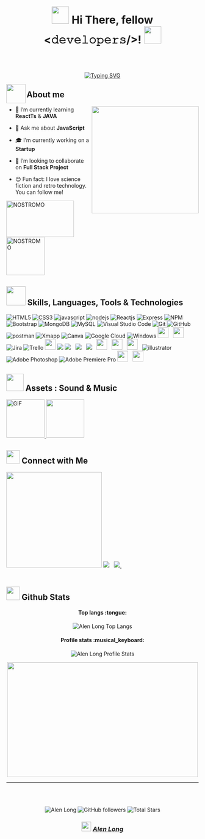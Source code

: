 <h1 align="center"><img src="https://media.giphy.com/media/TEnXkcsHrP4YedChhA/giphy.gif" width="45"> Hi There, fellow <𝚍𝚎𝚟𝚎𝚕𝚘𝚙𝚎𝚛𝚜/>! <img src="https://media.giphy.com/media/TEnXkcsHrP4YedChhA/giphy.gif" width="45"></h1>
<br>
<br>
<p align="center">
<a href="https://git.io/typing-svg"><img src="https://readme-typing-svg.demolab.com?font=Fira+Code&duration=3000&pause=1000&color=38F73C9F&center=true&vCenter=true&width=435&lines=My+name+is+Alen+Long;++Welcome+to+my+Github+profile!+;I'm+a+Full+Stack+Developer;+Remember!;If+you+can+imagine+it+;You+can+program+it!;Always+learning;Working+Hard;Si+lo+puedes+Imaginar;Lo+puedes+Programar!" alt="Typing SVG" /></a>
</p>

<img align="left" src = "https://user-images.githubusercontent.com/63050133/156777293-72a6e681-2582-4a9d-ad92-09d1181d47c7.gif" width = 50px height=50px>
<h2 font-weight="bold"> About me</h2>  

<img align="right" src = "https://media.giphy.com/media/tel4DU3dCiDdVUPhIg/giphy.gif" width = 280px>

- 🌱 I’m currently learning **ReactTs** & **JAVA**

- 💬 Ask me about **JavaScript**

- 🎓 I’m currently working on a **Startup**

- 🔭 I’m looking to collaborate on **Full Stack Project**

- 😊 Fun fact: I love science fiction and retro technology. You can follow me!

<a href="https://www.facebook.com/NOSTROMOfiles/">
   <img src="https://media.giphy.com/media/SYmkILRsQTFLO/giphy.gif" width="177" height="95"alt="NOSTROMO"/>
</a>
<a href="https://www.facebook.com/obsoletefutures/">
   <img src="https://media.giphy.com/media/vWJu6jXCM0d4Aze3oG/giphy.gif" height="100"alt="NOSTROMO"/>
</a>

## <img src="https://media2.giphy.com/media/QssGEmpkyEOhBCb7e1/giphy.gif?cid=ecf05e47a0n3gi1bfqntqmob8g9aid1oyj2wr3ds3mg700bl&rid=giphy.gif" width ="50"><b> Skills, Languages, Tools & Technologies</b>

   ![HTML5](https://img.shields.io/badge/html5-%23E34F26.svg?style=for-the-badge&logo=html5&logoColor=white)
   ![CSS3](https://img.shields.io/badge/css3-%231572B6.svg?style=for-the-badge&logo=css3&logoColor=white)
   ![javascript](https://img.shields.io/badge/javascript%20-%23323330.svg?&style=for-the-badge&logo=javascript&logoColor=%23F7DF1E)
   ![nodejs](https://img.shields.io/badge/node.js%20-%2343853D.svg?&style=for-the-badge&logo=node.js&logoColor=white)
   ![Reactjs](https://img.shields.io/badge/react%20-%2320232a.svg?&style=for-the-badge&logo=react&logoColor=%2361DAFB)
   ![Express](https://img.shields.io/badge/Express.js-000000?style=for-the-badge&logo=express&logoColor=white)
   ![NPM](https://img.shields.io/badge/npm-CB3837?style=for-the-badge&logo=npm&logoColor=white)
   ![Bootstrap](https://img.shields.io/badge/bootstrap%20-%23563D7C.svg?&style=for-the-badge&logo=bootstrap&logoColor=white)
   ![MongoDB](https://img.shields.io/badge/MongoDB-%234ea94b.svg?&style=for-the-badge&logo=mongodb&logoColor=white) 
   ![MySQL](https://img.shields.io/badge/mysql-%2300f.svg?&style=for-the-badge&logo=mysql&logoColor=white&color=3280ad)
   ![Visual Studio Code](https://img.shields.io/badge/Visual%20Studio%20Code-0078d7.svg?style=for-the-badge&logo=visual-studio-code&logoColor=white)
   ![Git](https://img.shields.io/badge/git-%23F05033.svg?style=for-the-badge&logo=git&logoColor=white)
   ![GitHub](https://img.shields.io/badge/github-%23121011.svg?style=for-the-badge&logo=github&logoColor=white)
   ![postman](https://img.shields.io/badge/Postman-FF6C37?style=for-the-badge&logo=Postman&logoColor=white)
   ![Xmapp](https://img.shields.io/badge/Xampp-F37623?style=for-the-badge&logo=xampp&logoColor=white)
   ![Canva](https://img.shields.io/badge/Canva-%2300C4CC.svg?style=for-the-badge&logo=Canva&logoColor=white)
   ![Google Cloud](https://img.shields.io/badge/GoogleCloud-%234285F4.svg?style=for-the-badge&logo=google-cloud&logoColor=white)
   ![Windows](https://img.shields.io/badge/Windows-0078D6?style=for-the-badge&logo=windows&logoColor=white)
   <img src="https://i0.wp.com/imgs.hipertextual.com/wp-content/uploads/2022/10/office_microsoft_adios.jpg?resize=1200%2C675&quality=60&strip=all&ssl=1" height='28' />&nbsp;&nbsp;
   <img src="https://www.technipages.com/wp-content/uploads/2016/04/Excel-Header-600x281.png" height='28' />&nbsp;&nbsp;
   ![Jira](https://img.shields.io/badge/jira-%230A0FFF.svg?style=for-the-badge&logo=jira&logoColor=white)
   ![Trello](https://img.shields.io/badge/Trello-%23026AA7.svg?style=for-the-badge&logo=Trello&logoColor=white)
   <img src="https://www.gstatic.com/devrel-devsite/prod/v4f875a1b81b7f452d4ad95ddc2e0847267daa183c4980c794500a8a63318384d/firebase/images/lockup.svg" height='28' />
   <img src="https://img.shields.io/badge/figma%20-%23F24E1E.svg?&style=for-the-badge&logo=figma&logoColor=white"/>
   <img src="https://img.shields.io/badge/Slack%20-%23F7DF1E.svg?&style=for-the-badge&color=4A154B" />&nbsp;&nbsp;
   <img src="https://img.shields.io/badge/Freedcamp%20-%23F7DF1E.svg?&style=for-the-badge&color=3C4C65" />&nbsp;&nbsp;
   <img src="https://img.shields.io/badge/Sass%20-%23F7DF1E.svg?&style=for-the-badge&color=CD6799" />&nbsp;&nbsp;
   <img src="https://upload.wikimedia.org/wikipedia/commons/a/a1/AJAX_logo_by_gengns.svg" height='28' />&nbsp;&nbsp;
   <img src="https://user-images.githubusercontent.com/8939680/57233883-20344080-6fe5-11e9-8169-1eeb4c782683.png" height='28' />&nbsp;&nbsp;
   <img src="https://www.acens.com/comunicacion/wp-content/images/2016/12/word-image-1-768x307.png" height='28' />&nbsp;&nbsp;
   <img src = "https://img.shields.io/badge/adobe%20illustrator-%23FF9A00.svg?style=for-the-badge&logo=adobe%20illustrator&logoColor=white" alt = "illustrator" />
   ![Adobe Photoshop](https://img.shields.io/badge/adobe%20photoshop-%2331A8FF.svg?style=for-the-badge&logo=adobe%20photoshop&logoColor=white)
   ![Adobe Premiere Pro](https://img.shields.io/badge/Adobe%20Premiere%20Pro-9999FF.svg?style=for-the-badge&logo=Adobe%20Premiere%20Pro&logoColor=white)
   <img src="https://github.com/AlenLong/readme/blob/main/1673058385209.png" height='28' />&nbsp;&nbsp;
   <img src="https://github.com/AlenLong/readme/blob/main/Propellerhead-Reason-logo.jpg" height='28' />&nbsp;&nbsp;
   
## <img src="https://media.giphy.com/media/TEnXkcsHrP4YedChhA/giphy.gif" width="45">  Assets : **Sound & Music** <a href="https://soundcloud.com/user-340743944"> 
<img align="rigth"  alt="GIF" height="100px" src="https://octodex.github.com/images/daftpunktocat-thomas.gif" /> </a> <a href="https://soundcloud.com/user-340743944"> 
<img src="https://octodex.github.com/images/daftpunktocat-guy.gif" height="100px" > </a>
   
## <img src="https://github.com/oHTGo/oHTGo/blob/main/images/handshake.gif" height="35px">  Connect with Me 

<img src="https://media.giphy.com/media/J4JSpIwM6y3Q6xnHgg/giphy.gif" width="250">

<a href="https://www.linkedin.com/in/alen-long/" target="_blank">
<img src="https://img.shields.io/badge/linkedin-%230077B5.svg?style=for-the-badge&logo=linkedin&logoColor=white"></a>&nbsp;&nbsp;
<a href="mailto:alenlong1@gmail.com" target="_blank">
<img src="https://img.shields.io/badge/Gmail-D14836?style=for-the-badge&logo=gmail&logoColor=white">
</a>&nbsp;&nbsp;
  
<br>
<br> 
  
## <img src="https://media.giphy.com/media/iY8CRBdQXODJSCERIr/giphy.gif" width="35"><b> Github Stats </b>


<h4 align="center">Top langs :tongue:</h4>

<p align="center"><img src="https://github-readme-stats.vercel.app/api/top-langs/?username=AlenLong&langs_count=10&theme=tokyonight&layout=compact" alt=" Alen Long Top Langs" /></p>

<h4 align="center">Profile stats :musical_keyboard:</h4>

<p align="center"><img src="https://github-readme-stats.vercel.app/api?username=AlenLong&theme=synthwave&show_icons=true&include_all_commits=true&count_private=true"  alt="Alen Long Profile Stats" />
</p>

<p align="center"><img src="https://media.giphy.com/media/zOpCjfo01YIM0/giphy.gif" height="300" width="500"></p>

------
<br>
<br>

<div align="center">

 <p>  
  <img src="https://komarev.com/ghpvc/?username=AlenLong" alt="Alen Long" />
  <img alt="GitHub followers" src="https://img.shields.io/github/followers/AlenLong?label=Followers&style=social">  
  <img src="https://img.shields.io/github/stars/AlenLong?label=Stars" alt="Total Stars">
</p>
   
   ### <img src="https://media2.giphy.com/media/QssGEmpkyEOhBCb7e1/giphy.gif?cid=ecf05e47a0n3gi1bfqntqmob8g9aid1oyj2wr3ds3mg700bl&rid=giphy.gif" width ="25"> [*Alen Long*](https://github.com/AlenLong "Enlace")
   
</div>
